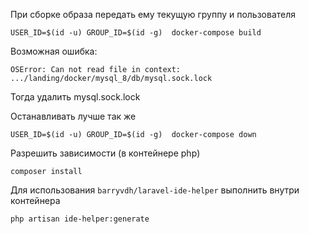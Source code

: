 При сборке образа передать ему текущую группу и пользователя 
```
USER_ID=$(id -u) GROUP_ID=$(id -g)  docker-compose build
```
Возможная ошибка:
```
OSError: Can not read file in context: .../landing/docker/mysql_8/db/mysql.sock.lock
```
Тогда удалить mysql.sock.lock


Останавливать лучше так же
```
USER_ID=$(id -u) GROUP_ID=$(id -g)  docker-compose down
```

Разрешить зависимости (в контейнере php)
```
composer install
```
Для использования `barryvdh/laravel-ide-helper` выполнить внутри контейнера
```
php artisan ide-helper:generate
```
